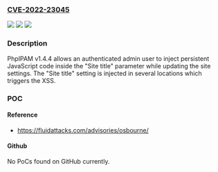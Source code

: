 ### [CVE-2022-23045](https://cve.mitre.org/cgi-bin/cvename.cgi?name=CVE-2022-23045)
![](https://img.shields.io/static/v1?label=Product&message=PhpIPAM&color=blue)
![](https://img.shields.io/static/v1?label=Version&message=1.4.4%20&color=brightgreen)
![](https://img.shields.io/static/v1?label=Vulnerability&message=Stored%20cross-site%20scripting%20(XSS)&color=brightgreen)

### Description

PhpIPAM v1.4.4 allows an authenticated admin user to inject persistent JavaScript code inside the "Site title" parameter while updating the site settings. The "Site title" setting is injected in several locations which triggers the XSS.

### POC

#### Reference
- https://fluidattacks.com/advisories/osbourne/

#### Github
No PoCs found on GitHub currently.

